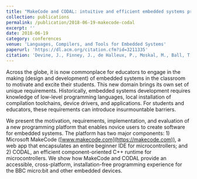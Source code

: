```yaml
---
title: "MakeCode and CODAL: intuitive and efficient embedded systems programming for education"
collection: publications
permalink: /publication/2018-06-19-makecode-codal
excerpt: ''
date: 2018-06-19
category: conferences
venue: 'Languages, Compilers, and Tools for Embedded Systems'
paperurl: 'https://dl.acm.org/citation.cfm?id=3211335'
citation: 'Devine, J., Finney, J., de Halleux, P., Moskal, M., Ball, T. and Hodges, S., 2018, June. MakeCode and CODAL: intuitive and efficient embedded systems programming for education. <i>In Proceedings of the 19th ACM SIGPLAN/SIGBED International Conference on Languages, Compilers, and Tools for Embedded Systems (pp. 19-30).</i> ACM.'
---
```


Across the globe, it is now commonplace for educators to engage in the making (design and development) of embedded systems in the classroom to motivate and excite their students. This new domain brings its own set of unique requirements. Historically, embedded systems development requires knowledge of low-level programming languages, local installation of compilation toolchains, device drivers, and applications. For students and educators, these requirements can introduce insurmountable barriers.

We present the motivation, requirements, implementation, and evaluation of a new programming platform that enables novice users to create software for embedded systems. The platform has two major components: 1) Microsoft MakeCode ([www.makecode.com](https://makecode.com)), a web app that encapsulates an entire beginner IDE for microcontrollers; and 2) CODAL, an efficient component-oriented C++ runtime for microcontrollers. We show how MakeCode and CODAL provide an accessible, cross-platform, installation-free programming experience for the BBC micro:bit and other embedded devices.
